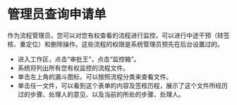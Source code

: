 # 管理员查询申请单
作为流程管理员，您可以对您有权查看的流程进行监控，可以进行中途干预（转签核、重定位）和删除操作。这些流程的权限是系统管理员预先在后台设置过的。

- 进入工作区，点击“审批王”，点击“监控箱”。
- 系统将列出所有您有权监控的流程文件。
- 单击左上角的漏斗图标，可以按照流程分类来查看文件。
- 单击任一文件，可以看到这个表单的内容及签核历程，展示了这个文件所经历过的步骤、处理人的意见、以及当前的所处的步骤、处理人。

